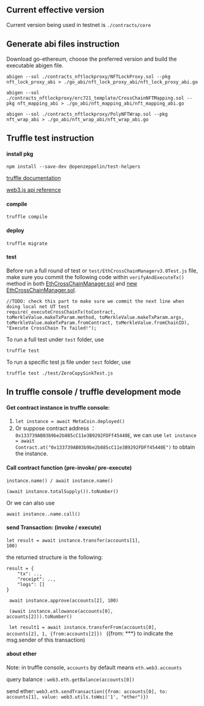 ## Current effective version

Current version being used in testnet is `./contracts/core`

## Generate abi files instruction

Download go-ethereum, choose the preferred version and build the executable abigen file.

```
abigen --sol ./contracts_nftlockproxy/NFTLockProxy.sol --pkg nft_lock_proxy_abi > ./go_abi/nft_lock_proxy_abi/nft_lock_proxy_abi.go

abigen --sol ./contracts_nftlockproxy/erc721_template/CrossChainNFTMapping.sol --pkg nft_mapping_abi > ./go_abi/nft_mapping_abi/nft_mapping_abi.go

abigen --sol ./contracts_nftlockproxy/PolyNFTWrap.sol --pkg nft_wrap_abi > ./go_abi/nft_wrap_abi/nft_wrap_abi.go
```

## Truffle test instruction

#### install pkg
```
npm install --save-dev @openzeppelin/test-helpers

```



[truffle documentation](https://learnblockchain.cn/docs/truffle/getting-started/interacting-with-your-contracts.html)

[web3.js api reference](https://web3.tryblockchain.org/Web3.js-api-refrence.html)

#### compile
```
truffle compile
```

#### deploy
```
truffle migrate
```

#### test

Before run a full round of test or `test/EthCrossChainManagerv3.0Test.js` file, make sure you commit the following code within ```verifyAndExecuteTx()``` method in both [EthCrossChainManager.sol](./contracts/core/CrossChainManager/logic/EthCrossChainManager.sol) and [new EthCrossChainManager.sol](./contracts/core/CrossChainManager/logic/EthCrossChainManager_new_template.sol).
```
//TODO: check this part to make sure we commit the next line when doing local net UT test
require(_executeCrossChainTx(toContract, toMerkleValue.makeTxParam.method, toMerkleValue.makeTxParam.args, toMerkleValue.makeTxParam.fromContract, toMerkleValue.fromChainID), "Execute CrossChain Tx failed!");
```

To run a full test under `test` folder, use 
```
truffle test
```
To run a specific test js file under `test` folder, use
```
truffle test ./test/ZeroCopySinkTest.js
```



## In truffle console / truffle development mode

#### Get contract instance in truffle console:
1. <code>let instance = await MetaCoin.deployed()</code>
2. Or suppose contract address ： <code>0x133739AB03b9be2b885cC11e3B9292FDFf45440E</code>, 
    we can use <code>let instance = await Contract.at("0x133739AB03b9be2b885cC11e3B9292FDFf45440E")</code> to obtain the instance.

#### Call contract function (pre-invoke/ pre-execute)
```
instance.name() / await instance.name()

(await instance.totalSupply()).toNumber()
```
Or we can also use
```
await instance..name.call()
```

#### send Transaction: (invoke / execute)
<code>let result = await instance.transfer(accounts[1], 100)</code>

the returned structure is the following:
```
result = {
    "tx": .., 
    "receipt": ..,
    "logs": []
}

```

<code> await instance.approve(accounts[2], 100)</code>

<code> (await instance.allowance(accounts[0], accounts[2])).toNumber()</code>

<code> let result1 = await instance.transferFrom(accounts[0], accounts[2], 1, {from:accounts[2]})
</code> ({from: ***} to indicate the msg.sender of this transaction)

#### about ether

Note: in truffle console, <code>accounts</code> by default means <code>eth.web3.accounts</code>

query balance : <code>web3.eth.getBalance(accounts[0])</code>

send ether: <code>web3.eth.sendTransaction({from: accounts[0], to: accounts[1], value: web3.utils.toWei('1', "ether")})</code>


